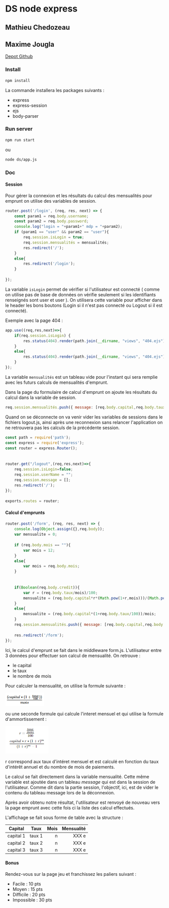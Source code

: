 # DS  node express

## Mathieu Chedozeau
## Maxime Jougla
 
[Depot Github](https://github.com/Madianou/tp-ejs)

### Install

```bash
npm install
```

La commande installera les packages suivants : 
- express 
- express-session
- ejs
- body-parser


### Run server

```bash
npm run start
```

ou 
```bash
node ds/app.js
```
### Doc

#### Session

Pour gérer la connexion et les résultats du calcul des mensualités pour emprunt on utilise des variables de session.

```javascript
router.post('/login', (req, res, next) => {
    const param1 = req.body.username;
    const param2 = req.body.password;
    console.log("login = "+param1+" mdp = "+param2);
    if (param1 == "user" && param2 == "user"){
        req.session.isLogin = true;
        req.session.mensualités = mensualités;
        res.redirect('/');
    }
    else{
        res.redirect('/login');
    }

});
```

La variable ```isLogin``` permet de vérifier si l'utilisateur est connecté ( comme on utilise pas de base de données on vérifie seulement si les identifiants renseignés sont user et user ). On utilisera cette variable pour afficher dans le header les bons boutons (Login si il n'est pas connecté ou Logout si il est connecté).

Exemple avec la page 404 :

```javascript
app.use((req,res,next)=>{
    if(req.session.isLogin) {
        res.status(404).render(path.join(__dirname, "views", "404.ejs"), {pageTitle: "404 not Found", connect : "connecté"});
    }
    else{
        res.status(404).render(path.join(__dirname, "views", "404.ejs"), {pageTitle: "404 not Found", connect : "non connecté"});
    }
});
```



La variable ```mensualités``` est un tableau vide pour l'instant qui sera remplie avec les futurs calculs de mensualités d'emprunt.

Dans la page du formulaire de calcul d'emprunt on ajoute les résultats du calcul dans la variable de session.

```javascript
req.session.mensualités.push({ message: [req.body.capital,req.body.taux,mois,mensualite]});
```

Quand on se déconnecte on va venir vider les variables de sessions dans le fichiers logout.js, ainsi après une reconnexion sans relancer l'application on ne retrouvera pas les calculs de la précédente session.

```javascript
const path = require('path');
const express = require('express');
const router = express.Router();


router.get("/logout",(req,res,next)=>{
    req.session.isLogin=false;
    req.session.userName = "";
    req.session.message = [];
    res.redirect('/');
});

exports.routes = router;
```


#### Calcul d'emprunts

```javascript
router.post('/form', (req, res, next) => {
    console.log(Object.assign({},req.body));
    var mensualite = 0;

    if (req.body.mois == ""){
        var mois = 12;
    }
    else{
        var mois = req.body.mois;
    }


    if(Boolean(req.body.credit)){
        var r = (req.body.taux/mois)/100;
        mensualite = (req.body.capital*r*(Math.pow(1+r,mois)))/(Math.pow(1+r,mois)-1)
    }
    else{
        mensualite = (req.body.capital*(1+req.body.taux/100))/mois;
    }
    req.session.mensualités.push({ message: [req.body.capital,req.body.taux,mois,mensualite]});

    res.redirect('/form');
});
```

Ici, le calcul d'emprunt se fait dans le middleware form.js. L'utilisateur entre 3 données pour effectuer son calcul de mensualité.
On retrouve :
- le capital
- le taux
- le nombre de mois

Pour calculer la mensualité, on utilise la formule suivante :

![img.png](img.png) 

ou une seconde formule qui calcule l'interet mensuel et qui utilise la formule d'ammortissement : 


![alt text](formule_ammortissement.png) 

r correspond aux taux d'intéret mensuel et est calculé en fonction du taux d'intérêt annuel et du nombre de mois de paiements.


Le calcul se fait directement dans la variable mensualité.
Cette même variable est ajoutée dans un tableau _message_ qui est dans la session de l'utilisateur. Comme dit dans la partie session, l'objectif, ici, est de vider
le contenu du tableau message lors de la déconnexion.

Après avoir obtenu notre résultat, l'utilisateur est renvoyé de nouveau vers la page emprunt avec cette fois ci la liste des calcul effectués.

L'affichage se fait sous forme de table avec la structure :

| Capital   |  Taux  | Mois | Mensualité |
|-----------|:------:|-----:|-----------:|
| capital 1 | taux 1 |    n |      XXX e |
| capital 2 | taux 2 |    n |      XXX e |
| capital 3 | taux 3 |    n |      XXX e |



#### Bonus

Rendez-vous sur la page jeu et franchissez les paliers suivant :
- Facile : 10 pts
- Moyen : 15 pts
- Difficile : 20 pts
- Impossible : 30 pts
